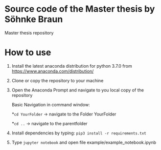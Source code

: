 # Source code of the Master thesis by Söhnke Braun
Master thesis repository




# How to use
1. Install the latest anaconda distribution for python 3.7.0 from https://www.anaconda.com/distribution/ 

2. Clone or copy the repository to your machine

3. Open the Anaconda Prompt and navigate to you local copy of the repository

   Basic Navigation in command window:
   
      *`cd YourFolder`       -> navigate to the Folder YourFolder
      
      *`cd ..`               -> navigate to the parentfolder
      
4. Install dependencies by typing: `pip3 install -r requirements.txt`

5. Type `jupyter notebook` and open file example/example_notebook.ipynb
